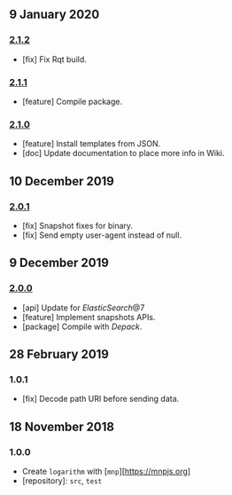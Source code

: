 ## 9 January 2020

### [2.1.2](https://github.com/artdecocode/logarithm/compare/v2.1.1...v2.1.2)

- [fix] Fix Rqt build.

### [2.1.1](https://github.com/artdecocode/logarithm/compare/v2.1.0...v2.1.1)

- [feature] Compile package.

### [2.1.0](https://github.com/artdecocode/logarithm/compare/v2.0.1...v2.1.0)

- [feature] Install templates from JSON.
- [doc] Update documentation to place more info in Wiki.

## 10 December 2019

### [2.0.1](https://github.com/artdecocode/logarithm/compare/v2.0.0...v2.0.1)

- [fix] Snapshot fixes for binary.
- [fix] Send empty user-agent instead of null.

## 9 December 2019

### [2.0.0](https://github.com/artdecocode/logarithm/compare/v1.0.1...v2.0.0)

- [api] Update for _ElasticSearch_@7
- [feature] Implement snapshots APIs.
- [package] Compile with _Depack_.

## 28 February 2019

### 1.0.1

- [fix] Decode path URI before sending data.

## 18 November 2018

### 1.0.0

- Create `logarithm` with [`mnp`][https://mnpjs.org]
- [repository]: `src`, `test`

